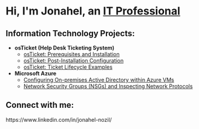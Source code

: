 <h1>Hi, I'm Jonahel, an <a href="https://linkedin.com/in/Jonahel">IT Professional</a></h1>

<h2> Information Technology Projects:</h2>

- <b>osTicket (Help Desk Ticketing System)</b>
  - [osTicket: Prerequisites and Installation](https://github.com/Jonaheln/osticket-prereqs)
  - [osTicket: Post-Installation Configuration](https://github.com/Jonaheln/post-install-config)
  - [osTicket: Ticket Lifecycle Examples](https://github.com/Jonaheln/ticket-lifecycle)
- <b>Microsoft Azure</b>
  - [Configuring On-premises Active Directory within Azure VMs](https://github.com/Jonaheln/configure-ad)
  - [Network Security Groups (NSGs) and Inspecting Network Protocols](https://github.com/Jonaheln/azure-network-protocols)

<h2> Connect with me:</h2>
https://www.linkedin.com/in/jonahel-nozil/
